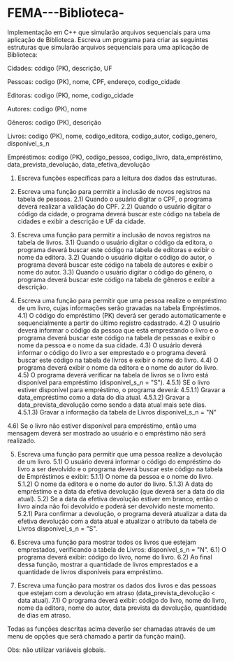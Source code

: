 # FEMA---Biblioteca-
Implementação em C++ que simularão arquivos sequenciais para uma aplicação de Biblioteca.
Escreva um programa para criar as seguintes estruturas que simularão arquivos sequenciais para uma aplicação de Biblioteca:

Cidades: código (PK), descrição, UF

Pessoas: codigo (PK), nome, CPF, endereço, codigo_cidade

Editoras: codigo (PK), nome, codigo_cidade

Autores: codigo (PK), nome

Gêneros: codigo (PK), descrição

Livros: codigo (PK), nome, codigo_editora, codigo_autor, codigo_genero, disponível_s_n

Empréstimos: codigo (PK), codigo_pessoa, codigo_livro, data_empréstimo, data_prevista_devolução, data_efetiva_devolução

1) Escreva funções específicas para a leitura dos dados das estruturas.

2) Escreva uma função para permitir a inclusão de novos registros na tabela de pessoas. 
2.1) Quando o usuário digitar o CPF, o programa deverá realizar a validação do CPF.
2.2) Quando o usuário digitar o código da cidade, o programa deverá buscar este código na tabela de cidades e exibir a descrição e UF da cidade.

3) Escreva uma função para permitir a inclusão de novos registros na tabela de livros.
3.1) Quando o usuário digitar o código da editora, o programa deverá buscar este código na tabela de editoras e exibir o nome da editora.
3.2) Quando o usuário digitar o código do autor, o programa deverá buscar este código na tabela de autores e exibir o nome do autor.
3.3) Quando o usuário digitar o código do gênero, o programa deverá buscar este código na tabela de gêneros e exibir a descrição.

4) Escreva uma função para permitir que uma pessoa realize o empréstimo de um livro, cujas informações serão gravadas na tabela Empréstimos.
4.1) O código do empréstimo (PK) deverá ser gerado automaticamente e sequencialmente a partir do último registro cadastrado.
4.2) O usuário deverá informar o código da pessoa que está emprestando o livro e o programa deverá buscar este código na tabela de pessoas e exibir o nome da pessoa e o nome da sua cidade.
4.3) O usuário deverá informar o código do livro a ser emprestado e o programa deverá buscar este código na tabela de livros e exibir o nome do livro.
4.4) O programa deverá exibir o nome da editora e o nome do autor do livro.
4.5) O programa deverá verificar na tabela de livros se o livro está disponível para empréstimo (disponivel_s_n = "S"). 
4.5.1) SE o livro estiver disponível para empréstimo, o programa deverá: 
4.5.1.1) Gravar a data_empréstimo como a data do dia atual.
4.5.1.2) Gravar a data_prevista_devolução como sendo a data atual mais sete dias.
4.5.1.3) Gravar a informação da tabela de Livros disponivel_s_n = "N"

4.6) Se o livro não estiver disponível para empréstimo, então uma mensagem deverá ser mostrado ao usuário e o empréstimo não será realizado.

5) Escreva uma função para permitir que uma pessoa realize a devolução de um livro.
5.1) O usuário deverá informar o código do empréstimo do livro a ser devolvido e o programa deverá buscar este código na tabela de Empréstimos e exibir:
5.1.1) O nome da pessoa e o nome do livro.
5.1.2) O nome da editora e o nome do autor do livro.
5.1.3) A data do empréstimo e a data da efetiva devolução (que deverá ser a data do dia atual).
5.2) Se a data da efetiva devolução estiver em branco, então o livro ainda não foi devolvido e poderá ser devolvido neste momento.
5.2.1) Para confirmar a devolução, o programa deverá atualizar a data da efetiva devolução com a data atual e atualizar o atributo da tabela de Livros disponivel_s_n = "S".

6) Escreva uma função para mostrar todos os livros que estejam emprestados, verificando a tabela de Livros: disponível_s_n = "N". 
6.1) O programa deverá exibir: código do livro, nome do livro.
6.2) Ao final dessa função, mostrar a quantidade de livros emprestados e a quantidade de livros disponíveis para empréstimo.

7) Escreva uma função para mostrar os dados dos livros e das pessoas que estejam com a devolução em atraso (data_prevista_devolução < data atual).
7.1) O programa deverá exibir: código do livro, nome do livro, nome da editora, nome do autor, data prevista da devolução, quantidade de dias em atraso.


Todas as funções descritas acima deverão ser chamadas através de um menu de opções que será chamado a partir da função main().

Obs: não utilizar variáveis globais.
